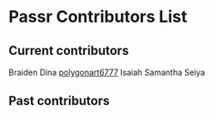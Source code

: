 # Passr Contributors List

## Current contributors

Braiden 
Dina [polygonart6777](https://github.com/polygonart6777)
Isaiah
Samantha
Seiya

## Past contributors
